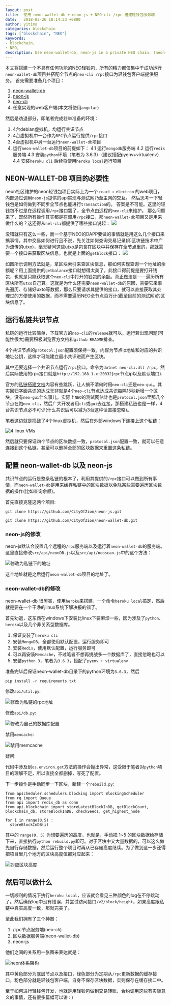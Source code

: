 ```yaml
---
layout: post
title:  使用 neon-wallet-db + neon-js + NEO-cli /rpc 搭建轻钱包服务端
date:   2018-02-26 18:14:23 +0800
author: yitimo
categories: blockchain
tags: ["blockchain", "NEO"]
keywords:
- blockchain,
- NEO,
description: Use neon-wallet-db, neon-js in a private NEO chain. (neon-wallet for a private NEO chain)
---
```


本文将搭建一个不具有任何功能的NEO轻钱包，所有的精力都仅集中于成功运行``neon-wallet-db``项目并搭配全节点的``neo-cli /rpc``接口为轻钱包客户端提供服务。
首先需要准备几个项目：
1. [neon-wallet-db](https://github.com/CityOfZion/neon-wallet-db)
2. [neon-js](https://github.com/CityOfZion/neon-js)
3. [neo-cli](https://github.com/neo-project/neo-cli)
4. 任意实现的web客户端(本文将使用``angular``)

然后是劝退部分，即笔者完成壮举准备的环境：
1. 4台debian虚拟机，均运行共识节点
2. 4台虚拟机中一台作为``RPC``节点运行提供``/rpc``接口
3. 4台虚拟机中另一台运行``neon-wallet-db``项目
4. 运行``neon-wallet-db``项目的前提如下：
  4.1 运行``mongodb``服务端
  4.2 运行``redis``服务端
  4.3 安装``python``环境（笔者为 3.6.3）（建议搭配pyenv+virtualenv）
  4.4 安装``heroku cli`` 后续将使用``heroku local``运行项目

## NEON-WALLET-DB 项目的必要性
neon社区维护的neon轻钱包项目实际上为一个 ``react`` + ``electron`` 的web项目，内部通过调用``neon-js``提供的api实现与测试网乃至主网的交互。
然后思考一下轻钱包是如何做到不同步全节点也能进行``transaction``的。
答案是不可能。这里的轻钱包不过是在远程调用``/rpc``接口罢了，全节点由远程的``neo-cli``来维护。
那么问题来了，既然所有操作其实都是在调用``/rpc``接口，那``neon-wallet-db``项目又是用来做什么的？这还得从``nel-cli``都提供了哪些接口说起：
![](http://upload-images.jianshu.io/upload_images/4740306-eeded87466cdb4a6.png?imageMogr2/auto-orient/strip%7CimageView2/2/w/1240)

没错就只有这么一些，而一个基于NEO的DAPP要做的事情就是用这么几个接口来搞事情。其中交易如何进行且不说，先关注如何查询交易记录(即区块链技术中广为流传的utxo)，毫无疑问这些utxo是包含在区块中并保存在全节点里的，那就需要一个接口来获取区块信息，也就是上面的``getblock``接口：
![](http://upload-images.jianshu.io/upload_images/4740306-1c68e52540a2a9eb.png?imageMogr2/auto-orient/strip%7CimageView2/2/w/1240)

如图所示调用方法就是，拿区块索引来查区块信息，那如何实现查询一个地址的余额呢？用上面提供的``getbalance``接口就想得太美了，此接口得前提是要打开钱包，也就是只能获取这个``neo-cli``中打开的钱包的余额。真正做法是——遍历所有区块所有``utxo``自己算。这就是为什么还需要``neon-wallet-db``的原因，需要它来事先遍历、存储好uxto等数据，那么只要请求其提供的接口，就可以直接获取其处理过的方便使用的数据，而不需要遍历NEO全节点百万计(截至目前的测试网)的区块信息了。

## 运行私链共识节点

私链的运行比较简单，下载官方的``neo-cli``的``release``就可以，运行若出现问题(可能性很大)需要积极浏览官方文档和``github README``排查。

4个共识节点的``protocol.json``配置须保持一致，内容为节点ip地址和对应的共识地址公钥，这样才可能建立最小共识进而产生区块。

其中还要选择一个共识节点运行``/rpc``接口，命令为``dotnet neo-cli.dll /rpc``，然后实际使用的rpc接口就是``http://192.168.1.x:20332``(``rpc``节点ip以及默认端口).

官方的[私链搭建文档](http://docs.neo.org/zh-cn/node/private-chain.html)内容有些跳跃，让人搞不清何时用``neo-cli``还是``neo-gui``。其实回归字面共识的达成无非就是4个``neo-cli``节点达成共识每隔15秒新增一个区块，没有``neo-gui``什么事儿。实际上``NEO``的测试网估计也是``protocol.json``里那几个节点在跑``neo-cli``，然后广大开发者用``cli``或``gui``去连接。那搭建私链也是一样，4台共识节点必不可少(什么共识后可以减为3台这种话直接忽略)。

笔者这边就是捣鼓了4个linux虚拟机，然后在外部windows下连接上这个私链：

![4 linux VMs](/assets/images/201803/4-linux-vm.png)

然后就只要保证四个节点的区块数据一致，``protocol.json``配置一致，就可以任意连接到这个私链，甚至可以删掉全部的区块数据来重置这条私链。

## 配置 neon-wallet-db 以及 neon-js

共识节点的运行是整条私链的根本了，利用其提供的``/rpc``接口可以做到所有事情，而``neon-wallet-db``是用来缓存私链中的区块数据以免除某些需要遍历区块数据的操作(比如查询余额)。

首先直接克隆这两个项目:

```
git clone https://github.com/CityOfZion/neon-js.git

git clone https://github.com/CityOfZion/neon-wallet-db.git
```

### neon-js的修改

neon-js默认会设置几个远程的``/rpc``服务端以及运行着``neon-wallet-db``的服务端。
这里直接修改``src/api/neonDB.js``以及``src/api/neoscan.js``中的这个方法：

![修改为私链下的地址](/assets/images/201803/change-end-point-1.png)

这个地址就是之后运行``neon-wallet-db``项目的地址了。

### neon-wallet-db的修改

neon-wallet-db 很厉害，使用``heroku``来搭建，一个命令``heroku local``搞定，然后就是要在一个干净的linux系统下解决报的错了。

首先劝退，这东西在windows下安装比linux下要麻烦一些，因为涉及了``python``、``heroku``以及几个非关系型数据库。

1. 保证安装了``heroku cli``
2. 安装``MongoDB``，全都使用默认配置，运行服务即可
3. 安装``Redis``，使用默认配置，运行服务即可
4. 可以再安装``Memcache``，不过笔者不想再挑战多一个数据库了，直接忽略也可以
5. 安装``python 3``，笔者为``3.6.3``，搭配了``pyenv + virtualenv``

准备完毕后保证neon-wallet-db目录下的python环境为``3.6.3``，然后
```
pip install -r requirements.txt
```

修改``api/util.py``:

![修改为私链的rpc地址](/assets/images/201803/change-util.png)

修改``api/db.py``:

![修改为自己的数据库配置](/assets/images/201803/change-db.png)

禁用``memcache``:

![禁用memcache](/assets/images/201803/disable-memcache.png)

疑问:

代码中涉及到``os.environ.get``方法的操作会抛出异常，这受限于笔者对``python``项目的理解不足，所以直接全都删掉，写死了配置。

下一步操作是手动同步一下区块，新建一个``rebuild.py``:

```
from apscheduler.schedulers.blocking import BlockingScheduler
from rq import Queue
from api import redis_db as conn
from api.blockchain import storeLatestBlockInDB, getBlockCount, blockchain_db, storeBlockInDB, checkSeeds, get_highest_node

for i in range(0,5) :
  storeBlockInDB(i)
```

其中的 ``range(0, 5)`` 为想要遍历的高度，也就是，手动把 1~5 的区块数据给存储下来，直接执行``python rebuild.py``即可。对于区块中又大量数据的，可以这么做先自行存储数据，然后运行整个项目时再从已存储高度继续。为了做到这一步还得把项目里几个地方的区块高度值都对应起来：

![对应区块高度](/assets/images/201803/init-py.png)

## 然后可以做什么
一切顺利的情况下执行``heroku local``，应该就会看见三种颜色的log在不停跳动了。然后确保log中没有错误，并尝试访问接口``/v2/block/height``，如果高度跟私链中真实高度一致，那就完美了。

至此我们拥有了三个神器：
1. /rpc节点服务端(neo-cli)
2. 区块数据服务端(neon-wallet-db)
3. neon-js

他们之间的关系用一张图来表达就是：

![neon体系架构](/assets/images/201803/neon-flow.png)

其中黄色部分为底层节点以及接口，绿色部分为定期从``/rpc``更新数据的缓存接口，粉色部分就是轻钱包客户端，自身不保存区块数据，实则保存在缓存接口中。

至于如何进行轻钱包开发，也就是用轻钱包做到交易转账、合约调用这些有实际意义的事情，还有很多篇幅可以讲 : )